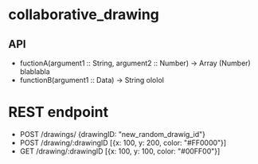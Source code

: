 # collaborative_drawing
## API

* fuctionA(argument1 :: String, argument2 :: Number) -> Array (Number)
blablabla
* functionB(argument1 :: Data) -> String
ololol 

# REST endpoint

* POST /drawings/ {drawingID: "new_random_drawig_id"}
* POST /drawing/:drawingID [{x: 100, y: 200, color: "#FF0000"}]
* GET /drawing/:drawingID [{x: 100, y: 100, color: "#00FF00"}]
